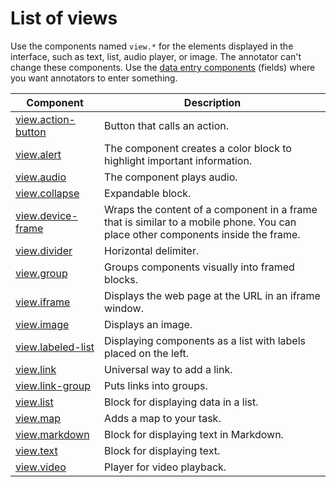 # List of views

Use the components named `view.*` for the elements displayed in the interface, such as text, list, audio player, or image. The annotator can't change these components. Use the [data entry components](fields.md) (fields) where you want annotators to enter something.

| Component                                   | Description                                                                                                                     |
| ------------------------------------------- | ------------------------------------------------------------------------------------------------------------------------------- |
| [view.action-button](view.action-button.md) | Button that calls an action.                                                                                                    |
| [view.alert](view.alert.md)                 | The component creates a color block to highlight important information.                                                         |
| [view.audio](view.audio.md)                 | The component plays audio.                                                                                                      |
| [view.collapse](view.collapse.md)           | Expandable block.                                                                                                               |
| [view.device-frame](view.device-frame.md)   | Wraps the content of a component in a frame that is similar to a mobile phone. You can place other components inside the frame. |
| [view.divider](view.divider.md)             | Horizontal delimiter.                                                                                                           |
| [view.group](view.group.md)                 | Groups components visually into framed blocks.                                                                                  |
| [view.iframe](view.iframe.md)               | Displays the web page at the URL in an iframe window.                                                                           |
| [view.image](view.image.md)                 | Displays an image.                                                                                                              |
| [view.labeled-list](view.labeled-list.md)   | Displaying components as a list with labels placed on the left.                                                                 |
| [view.link](view.link.md)                   | Universal way to add a link.                                                                                                    |
| [view.link-group](view.link-group.md)       | Puts links into groups.                                                                                                         |
| [view.list](view.list.md)                   | Block for displaying data in a list.                                                                                            |
| [view.map](view.map.md)                     | Adds a map to your task.                                                                                                        |
| [view.markdown](view.markdown.md)           | Block for displaying text in Markdown.                                                                                          |
| [view.text](view.text.md)                   | Block for displaying text.                                                                                                      |
| [view.video](view.video.md)                 | Player for video playback.                                                                                                      |
